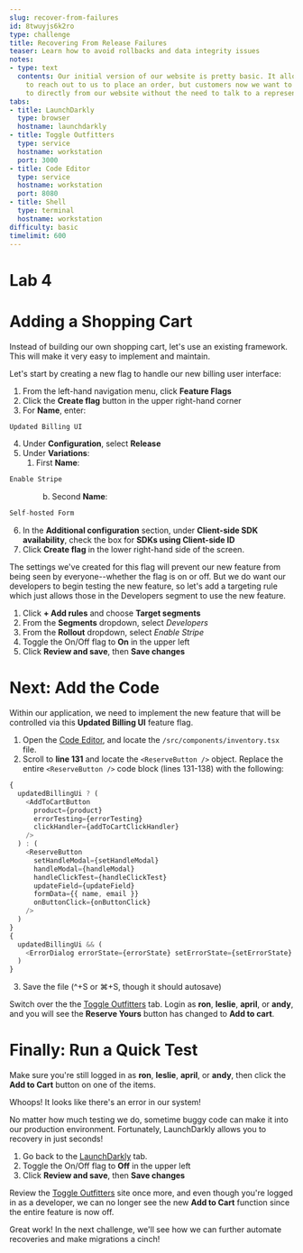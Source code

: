 ```yaml
---
slug: recover-from-failures
id: 8twuyjs6k2ro
type: challenge
title: Recovering From Release Failures
teaser: Learn how to avoid rollbacks and data integrity issues
notes:
- type: text
  contents: Our initial version of our website is pretty basic. It allows visitors
    to reach out to us to place an order, but customers now we want to enable customers
    to directly from our website without the need to talk to a representative.
tabs:
- title: LaunchDarkly
  type: browser
  hostname: launchdarkly
- title: Toggle Outfitters
  type: service
  hostname: workstation
  port: 3000
- title: Code Editor
  type: service
  hostname: workstation
  port: 8080
- title: Shell
  type: terminal
  hostname: workstation
difficulty: basic
timelimit: 600
---
```


# Lab 4

# Adding a Shopping Cart

Instead of building our own shopping cart, let's use an existing framework. This will make it very easy to implement and maintain.

Let's start by creating a new flag to handle our new billing user interface:

1. From the left-hand navigation menu, click **Feature Flags**
2. Click the **Create flag** button in the upper right-hand corner
3. For **Name**, enter:
```js
Updated Billing UI
```
4. Under **Configuration**, select **Release**
5. Under **Variations**:
   1. First **Name**:
```js
Enable Stripe
```
&nbsp;&nbsp;&nbsp;&nbsp;&nbsp;&nbsp;&nbsp;&nbsp;&nbsp;&nbsp;&nbsp;&nbsp;&nbsp;&nbsp;&nbsp;b. Second **Name**:
```js
Self-hosted Form
```
6. In the **Additional configuration** section, under **Client-side SDK availability**, check the box for **SDKs using Client-side ID**
7. Click **Create flag** in the lower right-hand side of the screen.

The settings we've created for this flag will prevent our new feature from being seen by everyone--whether the flag is on or off. But we do want our developers to begin testing the new feature, so let's add a targeting rule which just allows those in the Developers segment to use the new feature.

1. Click **+ Add rules** and choose **Target segments**
1. From the **Segments** dropdown, select *Developers*
1. From the **Rollout** dropdown, select *Enable Stripe*
1. Toggle the On/Off flag to **On** in the upper left
1. Click **Review and save**, then **Save changes**


# Next: Add the Code

Within our application, we need to implement the new feature that will be controlled via this **Updated Billing UI** feature flag.

1. Open the [Code Editor](#tab-2), and locate the `/src/components/inventory.tsx` file.
2. Scroll to **line 131** and locate the `<ReserveButton />` object. Replace the entire `<ReserveButton />` code block (lines 131-138) with the following:

```js
{
  updatedBillingUi ? (
    <AddToCartButton
      product={product}
      errorTesting={errorTesting}
      clickHandler={addToCartClickHandler}
    />
  ) : (
    <ReserveButton
      setHandleModal={setHandleModal}
      handleModal={handleModal}
      handleClickTest={handleClickTest}
      updateField={updateField}
      formData={{ name, email }}
      onButtonClick={onButtonClick}
    />
  )
}
{
  updatedBillingUi && (
    <ErrorDialog errorState={errorState} setErrorState={setErrorState} />
  )
}
```
3. Save the file (^+S or ⌘+S, though it should autosave)

Switch over the the [Toggle Outfitters](#tab-1) tab. Login as **ron**, **leslie**, **april**, or **andy**, and you will see the **Reserve Yours** button has changed to **Add to cart**.


# Finally: Run a Quick Test

Make sure you're still logged in as **ron**, **leslie**, **april**, or **andy**, then click the **Add to Cart** button on one of the items.

Whoops! It looks like there's an error in our system!

No matter how much testing we do, sometime buggy code can make it into our production environment. Fortunately, LaunchDarkly allows you to recovery in just seconds!

1. Go back to the [LaunchDarkly](#tab-0) tab.
1. Toggle the On/Off flag to **Off** in the upper left
1. Click **Review and save**, then **Save changes**

Review the [Toggle Outfitters](#tab-1) site once more, and even though you're logged in as a developer, we can no longer see the new **Add to Cart** function since the entire feature is now off.

Great work! In the next challenge, we'll see how we can further automate recoveries and make migrations a cinch!
